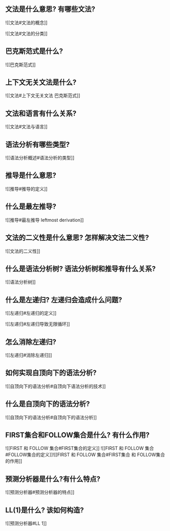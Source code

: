 ## 文法是什么意思? 有哪些文法?
![[文法#文法的概念]]

![[文法#文法的分类]]

## 巴克斯范式是什么?
![[巴克斯范式]]

## 上下文无关文法是什么?
![[文法#上下文无关文法 巴克斯范式]]

## 文法和语言有什么关系?
![[文法#文法与语言]]

## 语法分析有哪些类型?
![[语法分析概述#语法分析的类型]]


## 推导是什么意思?
![[推导#推导的定义]]

## 什么是最左推导?
![[推导#最左推导 leftmost derivation]]

## 文法的二义性是什么意思? 怎样解决文法二义性?
![[文法的二义性]]

## 什么是语法分析树? 语法分析树和推导有什么关系?
![[语法分析树]]


## 什么是左递归? 左递归会造成什么问题?
![[左递归#左递归的定义]]

![[左递归#左递归导致无限循环]]

## 怎么消除左递归?
![[左递归#消除左递归]]

## 如何实现自顶向下的语法分析?
![[自顶向下的语法分析#自顶向下语法分析的技术]]

## 什么是自顶向下的语法分析?
![[自顶向下的语法分析#自顶向下的语法分析]]

## FIRST集合和FOLLOW集合是什么? 有什么作用?
![[FIRST 和 FOLLOW 集合#FIRST集合的定义]]
![[FIRST 和 FOLLOW 集合#FOLLOW集合的定义]]![[FIRST 和 FOLLOW 集合#FIRST集合 和 FOLLOW集合的作用]]

## 预测分析器是什么?有什么特点?
![[预测分析器#预测分析器的特点]]

## LL(1)是什么? 该如何构造?
![[预测分析器#LL 1]]

